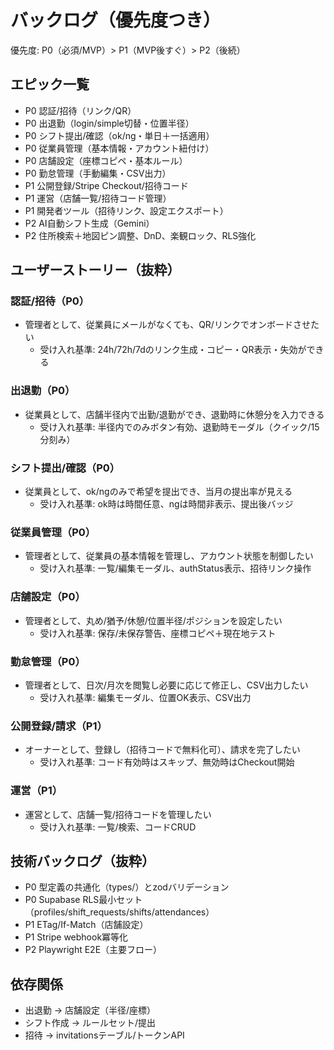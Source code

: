 # バックログ（優先度つき）

優先度: P0（必須/MVP）> P1（MVP後すぐ）> P2（後続）

## エピック一覧

- P0 認証/招待（リンク/QR）
- P0 出退勤（login/simple切替・位置半径）
- P0 シフト提出/確認（ok/ng・単日＋一括適用）
- P0 従業員管理（基本情報・アカウント紐付け）
- P0 店舗設定（座標コピペ・基本ルール）
- P0 勤怠管理（手動編集・CSV出力）
- P1 公開登録/Stripe Checkout/招待コード
- P1 運営（店舗一覧/招待コード管理）
- P1 開発者ツール（招待リンク、設定エクスポート）
- P2 AI自動シフト生成（Gemini）
- P2 住所検索＋地図ピン調整、DnD、楽観ロック、RLS強化

## ユーザーストーリー（抜粋）

### 認証/招待（P0）
- 管理者として、従業員にメールがなくても、QR/リンクでオンボードさせたい
  - 受け入れ基準: 24h/72h/7dのリンク生成・コピー・QR表示・失効ができる

### 出退勤（P0）
- 従業員として、店舗半径内で出勤/退勤ができ、退勤時に休憩分を入力できる
  - 受け入れ基準: 半径内でのみボタン有効、退勤時モーダル（クイック/15分刻み）

### シフト提出/確認（P0）
- 従業員として、ok/ngのみで希望を提出でき、当月の提出率が見える
  - 受け入れ基準: ok時は時間任意、ngは時間非表示、提出後バッジ

### 従業員管理（P0）
- 管理者として、従業員の基本情報を管理し、アカウント状態を制御したい
  - 受け入れ基準: 一覧/編集モーダル、authStatus表示、招待リンク操作

### 店舗設定（P0）
- 管理者として、丸め/猶予/休憩/位置半径/ポジションを設定したい
  - 受け入れ基準: 保存/未保存警告、座標コピペ＋現在地テスト

### 勤怠管理（P0）
- 管理者として、日次/月次を閲覧し必要に応じて修正し、CSV出力したい
  - 受け入れ基準: 編集モーダル、位置OK表示、CSV出力

### 公開登録/請求（P1）
- オーナーとして、登録し（招待コードで無料化可）、請求を完了したい
  - 受け入れ基準: コード有効時はスキップ、無効時はCheckout開始

### 運営（P1）
- 運営として、店舗一覧/招待コードを管理したい
  - 受け入れ基準: 一覧/検索、コードCRUD

## 技術バックログ（抜粋）
- P0 型定義の共通化（types/）とzodバリデーション
- P0 Supabase RLS最小セット（profiles/shift_requests/shifts/attendances）
- P1 ETag/If-Match（店舗設定）
- P1 Stripe webhook冪等化
- P2 Playwright E2E（主要フロー）

## 依存関係
- 出退勤 → 店舗設定（半径/座標）
- シフト作成 → ルールセット/提出
- 招待 → invitationsテーブル/トークンAPI


